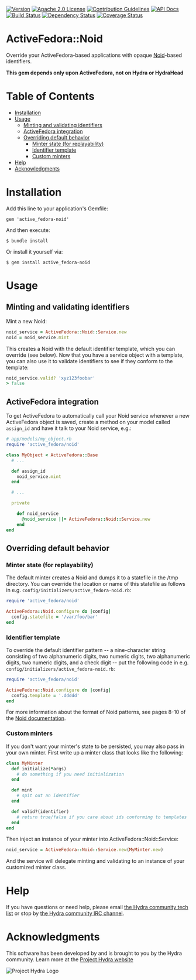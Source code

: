 [![Version](https://badge.fury.io/rb/active_fedora-noid.png)](http://badge.fury.io/rb/active_fedora-noid)
[![Apache 2.0 License](http://img.shields.io/badge/APACHE2-license-blue.svg)](./LICENSE)
[![Contribution Guidelines](http://img.shields.io/badge/CONTRIBUTING-Guidelines-blue.svg)](./CONTRIBUTING.md)
[![API Docs](http://img.shields.io/badge/API-docs-blue.svg)](http://rubydoc.info/gems/active_fedora-noid)
[![Build Status](https://travis-ci.org/projecthydra-labs/active_fedora-noid.png?branch=master)](https://travis-ci.org/projecthydra-labs/active_fedora-noid)
[![Dependency Status](https://gemnasium.com/projecthydra-labs/active_fedora-noid.png)](https://gemnasium.com/projecthydra-labs/active_fedora-noid)
[![Coverage Status](https://coveralls.io/repos/projecthydra-labs/active_fedora-noid/badge.svg)](https://coveralls.io/r/projecthydra-labs/active_fedora-noid)

# ActiveFedora::Noid

Override your ActiveFedora-based applications with opaque [Noid](https://wiki.ucop.edu/display/Curation/NOID)-based identifiers.

**This gem depends only upon ActiveFedora, not on Hydra or HydraHead**

# Table of Contents

  * [Installation](#installation)
  * [Usage](#usage)
    * [Minting and validating identifiers](#minting-and-validating-identifiers)
    * [ActiveFedora integration](#activefedora-integration)
    * [Overriding default behavior](#overriding-default-behavior)
      * [Minter state (for replayability)](#minter-state-for-replayability)
      * [Identifier template](#identifier-template)
      * [Custom minters](#custom-minters)
  * [Help](#help)
  * [Acknowledgments](#acknowledgments)

# Installation

Add this line to your application's Gemfile:

    gem 'active_fedora-noid'

And then execute:

    $ bundle install

Or install it yourself via:

    $ gem install active_fedora-noid

# Usage

## Minting and validating identifiers

Mint a new Noid:

```ruby
noid_service = ActiveFedora::Noid::Service.new
noid = noid_service.mint
```

This creates a Noid with the default identifier template, which you can override (see below).  Now that you have a service object with a template, you can also use it to validate identifiers to see if they conform to the template:

```ruby
noid_service.valid? 'xyz123foobar'
> false
```

## ActiveFedora integration

To get ActiveFedora to automatically call your Noid service whenever a new ActiveFedora object is saved, create a method on your model called `assign_id` and have it talk to your Noid service, e.g.:

```ruby
# app/models/my_object.rb
require 'active_fedora/noid'

class MyObject < ActiveFedora::Base
  # ...

  def assign_id
    noid_service.mint
  end

  # ...

  private

    def noid_service
      @noid_service ||= ActiveFedora::Noid::Service.new
    end
end
```

## Overriding default behavior

### Minter state (for replayability)

The default minter creates a Noid and dumps it to a statefile in the /tmp directory. You can override the location or name of this statefile as follows in e.g. `config/initializers/active_fedora-noid.rb`:

```ruby
require 'active_fedora/noid'

ActiveFedora::Noid.configure do |config|
  config.statefile = '/var/foo/bar'
end
```

### Identifier template

To override the default identifier pattern -- a nine-character string consisting of two alphanumeric digits, two numeric digits, two alphanumeric digits, two numeric digits, and a check digit -- put the following code in e.g. `config/initializers/active_fedora-noid.rb`:

```ruby
require 'active_fedora/noid'

ActiveFedora::Noid.configure do |config|
  config.template = '.ddddd'
end
```

For more information about the format of Noid patterns, see pages 8-10 of the [Noid documentation](https://wiki.ucop.edu/download/attachments/16744482/noid.pdf).

### Custom minters

If you don't want your minter's state to be persisted, you may also pass in your own minter.  First write up a minter class that looks like the following:

```ruby
class MyMinter
  def initialize(*args)
    # do something if you need initialization
  end

  def mint
    # spit out an identifier
  end

  def valid?(identifier)
    # return true/false if you care about ids conforming to templates
  end
end
```

Then inject an instance of your minter into ActiveFedora::Noid::Service:

```ruby
noid_service = ActiveFedora::Noid::Service.new(MyMinter.new)
```

And the service will delegate minting and validating to an instance of your customized minter class.

# Help

If you have questions or need help, please email [the Hydra community tech list](mailto:hydra-tech@googlegroups.com) or stop by [the Hydra community IRC channel](irc://irc.freenode.net/projecthydra).

# Acknowledgments

This software has been developed by and is brought to you by the Hydra community.  Learn more at the
[Project Hydra website](http://projecthydra.org)

![Project Hydra Logo](https://github.com/uvalib/libra-oa/blob/a6564a9e5c13b7873dc883367f5e307bf715d6cf/public/images/powered_by_hydra.png?raw=true)
